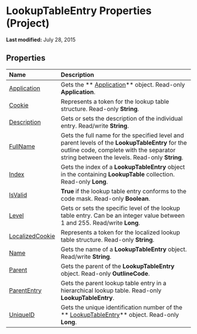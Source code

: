
# LookupTableEntry Properties (Project)

 **Last modified:** July 28, 2015


## Properties



|**Name**|**Description**|
|:-----|:-----|
| [Application](5d6df3f3-c446-c84a-ca30-565e8280eb17.md)|Gets the  ** [Application](8eb91712-7784-a102-38c0-19bb056c27e9.md)** object. Read-only **Application**.|
| [Cookie](ed45ebc1-cae8-e350-8462-0b2fc69498a0.md)|Represents a token for the lookup table structure. Read-only  **String**.|
| [Description](7eede884-0463-0071-32ad-7d11c50f90fc.md)|Gets or sets the description of the individual entry. Read/write  **String**.|
| [FullName](e1181061-5d49-7ae9-360f-1c397d744422.md)|Gets the full name for the specified level and parent levels of the  **LookupTableEntry** for the outline code, complete with the separator string between the levels. Read-only **String**.|
| [Index](24c1ea75-522b-a010-3043-ed2ccf3547ec.md)|Gets the index of a  **LookupTableEntry** object in the containing **LookupTable** collection. Read-only **Long**.|
| [IsValid](8c05e135-f507-5449-bef9-89b2d859f5f5.md)| **True** if the lookup table entry conforms to the code mask. Read-only **Boolean**.|
| [Level](220f741a-4228-fbe3-f653-500f84f43692.md)|Gets or sets the specific level of the lookup table entry. Can be an integer value between 1 and 255. Read/write  **Long**.|
| [LocalizedCookie](59a4ae8c-91f4-34d6-82da-4dca1d080705.md)|Represents a token for the localized lookup table structure. Read-only  **String**.|
| [Name](4418fc98-d230-a897-a250-fef86fdf3512.md)|Gets the name of a  **LookupTableEntry** object. Read/write **String**.|
| [Parent](4a7d4cc2-f70a-6787-70d2-a8c45fd3bfe5.md)|Gets the parent of the  **LookupTableEntry** object. Read-only **OutlineCode**.|
| [ParentEntry](8e5be7c4-6c53-b723-53c2-badcfc8eb3b8.md)|Gets the parent lookup table entry in a hierarchical lookup table. Read-only  **LookupTableEntry**.|
| [UniqueID](0f242d35-2e88-5c05-1186-feda68e3a58a.md)|Gets the unique identification number of the  ** [LookupTableEntry](5be081fa-6f4e-9571-e1e2-c4652871b756.md)** object. Read-only **Long**.|
